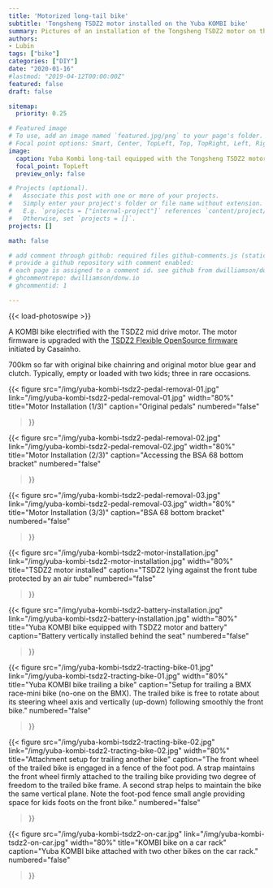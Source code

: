 ```yaml
---
title: 'Motorized long-tail bike'
subtitle: 'Tongsheng TSDZ2 motor installed on the Yuba KOMBI bike'
summary: Pictures of an installation of the Tongsheng TSDZ2 motor on the Yuba KOMBI bike. Modified foot-pods to trail another bike.
authors:
- Lubin
tags: ["bike"]
categories: ["DIY"]
date: "2020-01-16"
#lastmod: "2019-04-12T00:00:00Z"
featured: false
draft: false

sitemap:
  priority: 0.25

# Featured image
# To use, add an image named `featured.jpg/png` to your page's folder.
# Focal point options: Smart, Center, TopLeft, Top, TopRight, Left, Right, BottomLeft, Bottom, BottomRight
image:
  caption: Yuba Kombi long-tail equipped with the Tongsheng TSDZ2 motor
  focal_point: TopLeft
  preview_only: false

# Projects (optional).
#   Associate this post with one or more of your projects.
#   Simply enter your project's folder or file name without extension.
#   E.g. `projects = ["internal-project"]` references `content/project/deep-learning/index.md`.
#   Otherwise, set `projects = []`.
projects: []

math: false

# add comment through github: required files github-comments.js (static/js) and comments.html (partial)
# provide a github repository with comment enabled:
# each page is assigned to a comment id. see github from dwilliamson/donw.io
# ghcommentrepo: dwilliamson/donw.io
# ghcommentid: 1

---
```


<!-- Enable Photo Swipe + gallery features -->
{{< load-photoswipe >}}

A KOMBI bike electrified with the TSDZ2 mid drive motor. 
The motor firmware is upgraded with the [TSDZ2 Flexible OpenSource firmware](https://github.com/OpenSource-EBike-firmware/TSDZ2_wiki/wiki) initiated by Casainho.

700km so far with original bike chainring and original motor blue gear and clutch. Typically, empty or loaded with two kids; three in rare occasions.

{{< figure 
src="/img/yuba-kombi-tsdz2-pedal-removal-01.jpg"
link="/img/yuba-kombi-tsdz2-pedal-removal-01.jpg"
width="80%"
title="Motor Installation (1/3)"
caption="Original pedals"
numbered="false"
>}}

{{< figure 
src="/img/yuba-kombi-tsdz2-pedal-removal-02.jpg"
link="/img/yuba-kombi-tsdz2-pedal-removal-02.jpg"
width="80%"
title="Motor Installation (2/3)"
caption="Accessing the BSA 68 bottom bracket"
numbered="false"
>}}

{{< figure 
src="/img/yuba-kombi-tsdz2-pedal-removal-03.jpg"
link="/img/yuba-kombi-tsdz2-pedal-removal-03.jpg"
width="80%"
title="Motor Installation (3/3)"
caption="BSA 68 bottom bracket"
numbered="false"
>}}

{{< figure 
src="/img/yuba-kombi-tsdz2-motor-installation.jpg"
link="/img/yuba-kombi-tsdz2-motor-installation.jpg"
width="80%"
title="TSDZ2 motor installed"
caption="TSDZ2 lying against the front tube protected by an air tube"
numbered="false"
>}}

{{< figure 
src="/img/yuba-kombi-tsdz2-battery-installation.jpg"
link="/img/yuba-kombi-tsdz2-battery-installation.jpg"
width="80%"
title="Yuba KOMBI bike equipped with TSDZ2 motor and battery"
caption="Battery vertically installed behind the seat"
numbered="false"
>}}

{{< figure 
src="/img/yuba-kombi-tsdz2-tracting-bike-01.jpg"
link="/img/yuba-kombi-tsdz2-tracting-bike-01.jpg"
width="80%"
title="Yuba KOMBI bike trailing a bike"
caption="Setup for trailing a BMX race-mini bike (no-one on the BMX). The trailed bike is free to rotate about its steering wheel axis and vertically (up-down) following smoothly the front bike."
numbered="false"
>}}

{{< figure 
src="/img/yuba-kombi-tsdz2-tracting-bike-02.jpg"
link="/img/yuba-kombi-tsdz2-tracting-bike-02.jpg"
width="80%"
title="Attachment setup for trailing another bike"
caption="The front wheel of the trailed bike is engaged in a fence of the foot pod. A strap maintains the front wheel firmly attached to the trailing bike providing two degree of freedom to the trailed bike frame. A second strap helps to maintain the bike the same vertical plane. Note the foot-pod fence small angle providing space for kids foots on the front bike."
numbered="false"
>}}

{{< figure 
src="/img/yuba-kombi-tsdz2-on-car.jpg"
link="/img/yuba-kombi-tsdz2-on-car.jpg"
width="80%"
title="KOMBI bike on a car rack"
caption="Yuba KOMBI bike attached with two other bikes on the car rack."
numbered="false"
>}}
